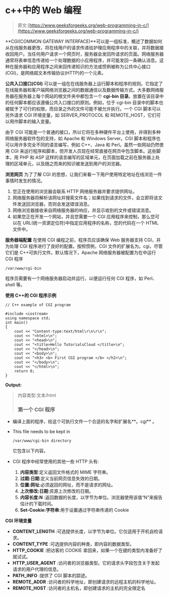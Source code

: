 # c++中的 Web 编程

> 原文:[https://www.geeksforgeeks.org/web-programming-in-c/](https://www.geeksforgeeks.org/web-programming-in-c/)

**CGI(COMMON GATEWAY INTERFACE)**可以是一组标准，概述了数据如何从在线服务器更改，将在线用户的请求传递给护理应用程序中的关联，并将数据接收回用户。当任何用户请求一个网页时，服务器会发回所请求的页面。网络服务器通常将表单信息传递给一个处理数据的小应用程序，并可能发回一条确认消息。这种在服务器和应用程序之间来回传递知识的方法或惯例被称为公共中心接口(CGI)，是网络超文本传输协议(HTTP)的一个元素。

**公共入口接口(CGI)** 可以是一组在在线服务器上运行脚本和程序的规则。它指定了在线服务器和客户端网络浏览器之间的数据通信以及数据传输方式。大多数网络服务器在服务器上每个网站的根文件夹中都包含一个 **cgi-bin 目录**。放置在该目录中的任何脚本都应该遵循公共入口接口的原则。例如，位于 cgi-bin 目录中的脚本也被赋予了可行的权限，而目录之外的文件可能不被允许执行。一个 CGI 脚本可以另外请求 CGI 环境变量，如 SERVER_PROTOCOL 和 REMOTE_HOST，它们可以用作脚本的输入变量。

由于 CGI 可能是一个普通的接口，所以它将在多种硬件平台上使用，并得到多种网络服务器软件包的支持，如 Apache 和 Windows Server。CGI 脚本和程序也可以用许多完全不同的语言编写，例如 C++、Java 和 Perl。虽然一些网站仍然使用 CGI 来运行程序和脚本，但开发人员现在经常直接在网页中包含脚本。这些脚本，用 PHP 和 ASP 这样的语言编写的区域单元，在页面加载之前在服务器上处理的区域单元，以及随之而来的知识被发送到用户的浏览器。

**浏览网页**
为了了解 CGI 的思想，让我们来看一下用户使用特定地址在线浏览一件事情时发生的情况。

1.  您正在使用的浏览器会联系 HTTP 网络服务器并要求提供网址。
2.  网络服务器将解析该网址并搜索文件名；如果找到请求的文件，会立即将该文件发送回浏览器，否则会发送错误消息。
3.  网络浏览器接收来自网络服务器的响应，并显示收到的文件或错误消息。
4.  如果您正在开发一个网站，并且您需要一个 CGI 应用程序来控制，那么您可以在 URL(统一资源定位符)中指定应用程序的名称，您的代码在一个 HTML 文件中。

**服务器端配置**
在使用 CGI 编程之前，程序员应该确保 Web 服务器支持 CGI，并为处理 CGI 程序进行了良好的配置。按照惯例，CGI 文件的扩展名为。cgi，尽管它们是 C++可执行文件。默认情况下，Apache 网络服务器被配置为在中运行 CGI 程序

```
/var/www/cgi-bin
```

程序员需要有一个网络服务器启动并运行，以便运行任何 CGI 程序，如 Perl、shell 等。

**使用 C++的 CGI 程序示例**

```
// C++ example of CGI program

#include <iostream>
using namespace std;
int main()
{
    cout << "Content-type:text/html\r\n\r\n";
    cout << "<html>\n";
    cout << "<head>\n";
    cout << "<title>Hello TutorialsCloud </title>\n";
    cout << "</head>\n";
    cout << "<body>\n";
    cout << "<h3> <b> First CGI program </b> </h2>\n";
    cout << "</body>\n";
    cout << "</html>\n";
    return 0;
}
```

**Output:**

> 内容类型:文本/html
> 
> <title>Hello TutorialsCloud</title>
> 
> ### **第一个 CGI 程序**

*   编译上面的程序，给这个可执行文件一个合适的名字和扩展名**。cgi** 。
*   This file needs to be kept in

    ```
    /var/www/cgi-bin directory
    ```

    它包含以下内容。

*   CGI 程序中经常使用的其他一些 HTTP 头有:
    1.  **内容类型**:定义返回文件格式的 MIME 字符串。
    2.  **过期:日期**:定义当前网页信息失效的日期。
    3.  **位置:网址**:必须返回的网址，而不是请求的网址。
    4.  **上次修改:日期**:资源上次修改的日期。
    5.  **内容长度:N** :返回数据的长度，以字节为单位。浏览器使用该值“N”来报告估计的下载时间。
    6.  **Set-Cookie:字符串**:用于设置通过字符串传递的 Cookie

**CGI 环境变量**

*   **CONTENT_LENGTH** :可选提供长度，以字节为单位。它仅适用于开机自检请求。
*   **CONTENT_TYPE** :可选提供内容的种类，即内容的数据类型。
*   **HTTP_COOKIE** :把访客的 COOKIE 拿回来，如果一个在键的类型内准备好了就试试。
*   **HTTP_USER_AGENT** :访问者的浏览器类型。它的请求头字段包含关于发起请求的用户代理的信息。
*   **PATH_INFO** :提供了 CGI 脚本的踪迹。
*   **REMOTE_ADDR** :访问者的科学地址，即创建请求的远程主机的科学地址。
*   **REMOTE_HOST** :访问者的主机名，即创建请求的主机的完全限定名